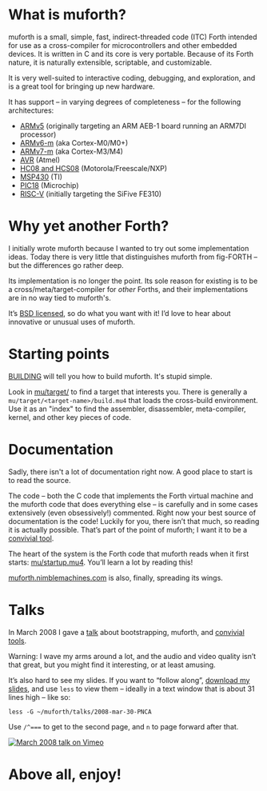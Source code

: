 
# What is muforth?

muforth is a small, simple, fast, indirect-threaded code (ITC) Forth intended
for use as a cross-compiler for microcontrollers and other embedded devices.
It is written in C and its core is very portable. Because of its Forth nature,
it is naturally extensible, scriptable, and customizable.

It is very well-suited to interactive coding, debugging, and exploration, and
is a great tool for bringing up new hardware.

It has support – in varying degrees of completeness – for the following
architectures:

  * [ARMv5](https://github.com/nimblemachines/muforth/tree/master/mu/target/ARM/v5) (originally targeting an ARM AEB-1 board running an ARM7DI processor)
  * [ARMv6-m](https://github.com/nimblemachines/muforth/tree/master/mu/target/ARM/v6-m) (aka Cortex-M0/M0+)
  * [ARMv7-m](https://github.com/nimblemachines/muforth/tree/master/mu/target/ARM/v7-m) (aka Cortex-M3/M4)
  * [AVR](https://github.com/nimblemachines/muforth/tree/master/mu/target/AVR) (Atmel)
  * [HC08 and HCS08](https://github.com/nimblemachines/muforth/tree/master/mu/target/HC08) (Motorola/Freescale/NXP)
  * [MSP430](https://github.com/nimblemachines/muforth/tree/master/mu/target/MSP430) (TI)
  * [PIC18](https://github.com/nimblemachines/muforth/tree/master/mu/target/PIC18) (Microchip)
  * [RISC-V](https://github.com/nimblemachines/muforth/tree/master/mu/target/RISC-V) (initially targeting the SiFive FE310)


# Why yet another Forth?

I initially wrote muforth because I wanted to try out some implementation
ideas. Today there is very little that distinguishes muforth from fig-FORTH –
but the differences go rather deep.

Its implementation is no longer the point. Its sole reason for existing
is to be a cross/meta/target-compiler for _other_ Forths, and their
implementations are in no way tied to muforth's.

It’s [BSD
licensed](https://github.com/nimblemachines/muforth/blob/master/LICENSE), so do
what you want with it! I’d love to hear about innovative or unusual uses of
muforth.


# Starting points

[BUILDING](https://github.com/nimblemachines/muforth/blob/master/BUILDING)
will tell you how to build muforth. It's stupid simple.

Look in
[mu/target/](https://github.com/nimblemachines/muforth/tree/master/mu/target)
to find a target that interests you. There is generally a
`mu/target/<target-name>/build.mu4` that loads the cross-build environment. Use it as
an "index" to find the assembler, disassembler, meta-compiler, kernel, and
other key pieces of code.


# Documentation

Sadly, there isn't a lot of documentation right now. A good place to start is
to read the source.

The code – both the C code that implements the Forth virtual machine and the
muforth code that does everything else – is carefully and in some cases
extensively (even obsessively!) commented. Right now your best source of
documentation is the code! Luckily for you, there isn’t that much, so reading
it is actually possible. That’s part of the point of muforth; I want it to be a
[convivial tool](https://www.nimblemachines.com/convivial-tool/).

The heart of the system is the Forth code that muforth reads when it first
starts:
[mu/startup.mu4](https://github.com/nimblemachines/muforth/blob/master/mu/startup.mu4).
You’ll learn a lot by reading this!

[muforth.nimblemachines.com](https://muforth.nimblemachines.com/) is also,
finally, spreading its wings.


# Talks

In March 2008 I gave a [talk](https://vimeo.com/859408) about bootstrapping,
muforth, and [convivial tools](https://www.nimblemachines.com/convivial-tool/).

Warning: I wave my arms around a lot, and the audio and video quality isn’t
that great, but you might find it interesting, or at least amusing.

It’s also hard to see my slides. If you want to “follow along”, [download my
slides](https://github.com/nimblemachines/muforth/blob/master/talks/2008-mar-30-PNCA),
and use `less` to view them – ideally in a text window that is about 31 lines
high – like so:

```
less -G ~/muforth/talks/2008-mar-30-PNCA
```

Use `/^===` to get to the second page, and `n` to page forward after that.

[![March 2008 talk on Vimeo](https://i.vimeocdn.com/video/53151468)](https://vimeo.com/859408)

# Above all, enjoy!
